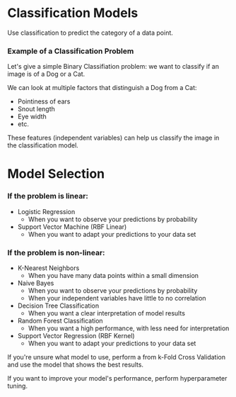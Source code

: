 # Classification Models
Use classification to predict the category of a data point.

### Example of a Classification Problem
Let's give a simple Binary Classifiation problem: we want to classify if an image is of a Dog or a Cat.

We can look at multiple factors that distinguish a Dog from a Cat:
- Pointiness of ears
- Snout length
- Eye width
- etc.

These features (independent variables) can help us classify the image in the classification model.

# Model Selection
### If the problem is linear:
- Logistic Regression
    - When you want to observe your predictions by probability
- Support Vector Machine (RBF Linear)
    - When you want to adapt your predictions to your data set

### If the problem is non-linear:
- K-Nearest Neighbors
    - When you have many data points within a small dimension
- Naive Bayes
    - When you want to observe your predictions by probability
    - When your independent variables have little to no correlation
- Decision Tree Classification
    - When you want a clear interpretation of model results
- Random Forest Classification
    - When you want a high performance, with less need for interpretation
- Support Vector Regression (RBF Kernel)
    - When you want to adapt your predictions to your data set

If you're unsure what model to use, perform a from k-Fold Cross Validation and use the model that shows the best results.

If you want to improve your model's performance, perform hyperparameter tuning.